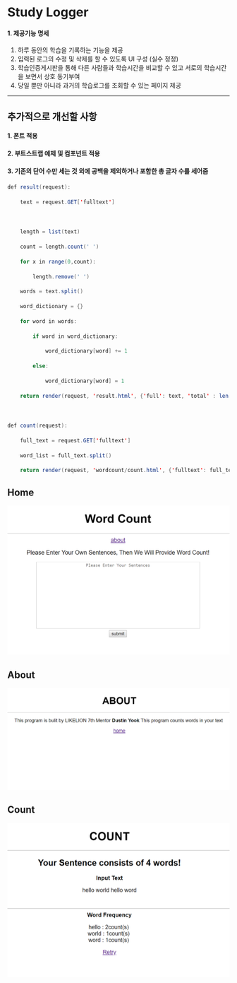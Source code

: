 # **Study Logger**

#### 1. 제공기능 명세
1) 하루 동안의 학습을 기록하는 기능을 제공 
2) 입력된 로그의 수정 및 삭제를 할 수 있도록 UI 구성 (실수 정정) 
3) 학습인증게시판을 통해 다른 사람들과 학습시간을 비교할 수 있고
   서로의 학습시간을 보면서 상호 동기부여
4) 당일 뿐만 아니라 과거의 학습로그를 조회할 수 있는 페이지 제공

------

## 추가적으로 개선할 사항

#### 1. 폰트 적용

#### 2. 부트스트랩 예제 및 컴포넌트 적용

#### 3. 기존의 단어 수만 세는 것 외에 공백을 제외하거나 포함한 총 글자 수를 세어줌

```java
def result(request): 

​    text = request.GET['fulltext']

​    

​    length = list(text)

​    count = length.count(' ')

​    for x in range(0,count):

​        length.remove(' ')

​    words = text.split()

​    word_dictionary = {}

​    for word in words:

​        if word in word_dictionary:

​            word_dictionary[word] += 1

​        else:

​            word_dictionary[word] = 1

​    return render(request, 'result.html', {'full': text, 'total' : len(words), 'dictionary': word_dictionary.items(), 'textlength': len(length),'totaltextlength': len(text) })

​    

def count(request):

​    full_text = request.GET['fulltext']

​    word_list = full_text.split()

​    return render(request, 'wordcount/count.html', {'fulltext': full_text, 'total': len(word_list) })
```





## Home

![home](https://github.com/DustinYook/DjangoWordCount/blob/master/home.PNG)



## About

![about](https://github.com/DustinYook/DjangoWordCount/blob/master/about.PNG)



## Count

![result](https://github.com/DustinYook/DjangoWordCount/blob/master/count.PNG)

